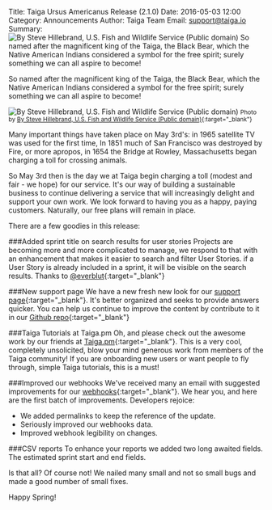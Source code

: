 Title: Taiga Ursus Americanus Release (2.1.0)
Date: 2016-05-03 12:00
Category: Announcements
Author: Taiga Team
Email: support@taiga.io
Summary: ![By Steve Hillebrand, U.S. Fish and Wildlife Service (Public domain)]({filename}/images/2016-05-03_changelog2100/ursus_americanus.jpg) So named after the magnificent king of the Taiga, the Black Bear, which the Native American Indians considered a symbol for the free spirit; surely something we can all aspire to become!

So named after the magnificent king of the Taiga, the Black Bear, which the Native American Indians considered a symbol for the free spirit; surely something we can all aspire to become!

![By Steve Hillebrand, U.S. Fish and Wildlife Service (Public domain)]({filename}/images/2016-05-03_changelog2100/ursus_americanus.jpg)
<small>Photo by [By Steve Hillebrand, U.S. Fish and Wildlife Service (Public domain)](https://commons.wikimedia.org/wiki/File%3AA_bear_in_the_bushes_ursus_americanus.jpg){:target="_blank"}</small>

Many important things have taken place on May 3rd's: in 1965 satellite TV was used for the first time, In 1851 much of San Francisco was destroyed by Fire, or more apropos, in 1654 the Bridge at Rowley, Massachusetts began charging a toll for crossing animals.

So May 3rd then is the day we at Taiga begin charging a toll (modest and fair - we hope) for our service. It's our way of building a sustainable business to continue delivering a service that will increasingly delight and support your own work. We look forward to having you as a happy, paying customers. Naturally, our free plans will remain in place.

There are a few goodies in this release:

###Added sprint title on search results for user stories
Projects are becoming more and more complicated to manage, we respond to that with an enhancement that makes it easier to search and filter User Stories. if a User Story is already included in a sprint, it will be visible on the search results. Thanks to [@everblut](https://github.com/everblut){:target="_blank"}

###New support page
We have a new fresh new look for our [support page](https://tree.taiga.io/support/){:target="_blank"}. It's better organized and seeks to provide answers quicker. You can help us continue to improve the content by contribute to it in our [Github repo](https://github.com/taigaio/taiga-support){:target="_blank"}

###Taiga Tutorials at Taiga.pm
Oh, and please check out the awesome work by our friends at [Taiga.pm](http://taiga.pm){:target="_blank"}. This is a very cool, completely unsolicited, blow your mind generous work from members of the Taiga community! If you are onboarding new users or want people to fly through, simple Taiga tutorials, this is a must!

###Improved our webhooks
We've received many an email with suggested improvements for our [webhooks](https://taigaio.github.io/taiga-doc/dist/#webhooks){:target="_blank"}. We hear you, and here are the first batch of improvements. Developers rejoice:

 - We added permalinks to keep the reference of the update.
 - Seriously improved our webhooks data.
 - Improved webhook legibility on changes.

###CSV reports
To enhance your reports we added two long awaited fields. The estimated sprint start and end fields.

Is that all? Of course not! We nailed many small and not so small bugs and made a good number of small fixes.

Happy Spring!
